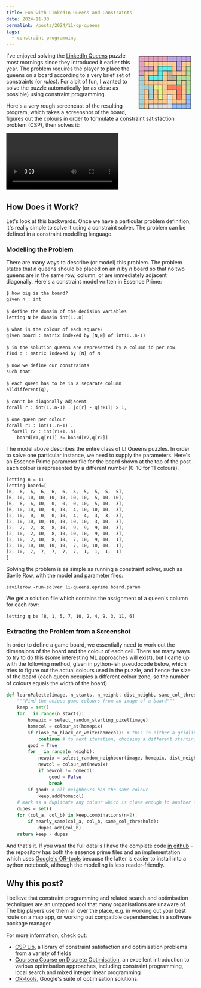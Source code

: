 ```yaml
---
title: Fun with LinkedIn Queens and Constraints
date: 2024-11-30
permalink: /posts/2024/11/cp-queens
tags:
  - constraint programming
---
```


<img src="/images/thumb-li-queens.png" style="float:right; padding:1ex;" />I've enjoyed solving the
[LinkedIn Queens](https://www.linkedin.com/games/queens/) puzzle most mornings since they introduced
it earlier this year.  The problem requires the player to place the queens on a board according to a
very brief set of constraints (or *rules*).  For a bit of fun, I wanted to solve the puzzle
automatically (or as close as possible) using constraint programming.

Here's a very rough screencast of the resulting program, which takes a screenshot of the board,
figures out the colours in order to formulate a constraint satisfaction problem (CSP), then solves
it:

<video controls="true" style="max-width:100%; margin: 0 auto;">
  <source src="/images/li-queens-demo.mp4" type="video/mp4" />
</video>

## How Does it Work?
Let's look at this backwards.  Once we have a particular problem definition, it's really simple to
solve it using a constraint solver.  The problem can be defined in a constraint modelling language.


### Modelling the Problem
There are many ways to describe (or model) this problem.  The problem states that *n* queens should
be placed on an *n* by *n* board so that no two queens are in the same row, column, or are
immediately adjacent diagonally.  Here's a constraint model written in Essence Prime:

```
$ how big is the board?
given n : int

$ define the domain of the decision variables
letting N be domain int(1..n)

$ what is the colour of each square?
given board : matrix indexed by [N,N] of int(0..n-1)

$ in the solution queens are represented by a column id per row
find q : matrix indexed by [N] of N

$ now we define our constraints
such that

$ each queen has to be in a separate column
alldifferent(q),

$ can't be diagonally adjacent
forall r : int(1..n-1) . |q[r] - q[r+1]| > 1,

$ one queen per colour
forall r1 : int(1..n-1) .
  forall r2 : int(r1+1..n) .
    board[r1,q[r1]] != board[r2,q[r2]]
```

The model above describes the entire class of LI Queens puzzles.  In order to solve one particular
instance, we need to supply the parameters.  Here's an Essence Prime parameter file for the board
shown at the top of the post - each colour is represented by a different number (0-10 for 11
colours).

```
letting n = 11
letting board=[
[6,  6,  6,  6,  6,  6,  5,  5,  5,  5,  5], 
[6, 10, 10, 10, 10, 10, 10, 10,  5, 10, 10], 
[6,  6,  6, 10,  0,  0,  0, 10,  5, 10,  3], 
[6, 10, 10, 10,  0, 10,  4, 10, 10, 10,  3], 
[2, 10,  0,  0,  0, 10,  4,  4,  3,  3,  3], 
[2, 10, 10, 10, 10, 10, 10, 10,  3, 10,  3], 
[2,  2,  2,  8,  8, 10,  9,  9,  9, 10,  3], 
[2, 10,  2, 10,  8, 10, 10, 10,  9, 10,  3],  
[2, 10,  2, 10,  8, 10,  7, 10,  9, 10,  1], 
[2, 10, 10, 10, 10, 10,  7, 10, 10, 10,  1], 
[2, 10,  7,  7,  7,  7,  7,  1,  1,  1,  1]
]
```

Solving the problem is as simple as running a constraint solver, such as Savile Row, with the model
and parameter files:
```
savilerow -run-solver li-queens.eprime board.param
```
We get a solution file which contains the assignment of a queen's column for each row:
```
letting q be [8, 1, 5, 7, 10, 2, 4, 9, 3, 11, 6]
```

### Extracting the Problem from a Screenshot

In order to define a game board, we essentially need to work out the dimensions of the board and the
colour of each cell.  There are many ways to try to do this (some interesting ML approaches will
exist), but I came up with the following method, given in python-ish pseudocode below, which tries
to figure out the actual colours used in the puzzle, and hence the size of the board (each queen
occupies a different colour zone, so the number of colours equals the width of the board).

```python
def learnPalette(image, n_starts, n_neighb, dist_neighb, same_col_threshold):
    """Find the unique game colours from an image of a board"""
    keep = set()
    for _ in range(n_starts):
        homepix = select_random_starting_pixel(image)
        homecol = colour_at(homepix)
        if close_to_black_or_white(homecol): # this is either a gridline or the white border
            continue # to next iteration, choosing a different starting pixel
        good = True
        for _ in range(n_neighb):
            newpix = select_random_neighbour(image, homepix, dist_neighb)
            newcol = colour_at(newpix)
            if newcol != homecol:
                good = False
                break
        if good: # all neighbours had the same colour
            keep.add(homecol)
    # mark as a duplicate any colour which is close enough to another colour
    dupes = set()
    for (col_a, col_b) in keep.combinations(n=2):
        if nearly_same(col_a, col_b, same_col_threshold):
            dupes.add(col_b)
    return keep - dupes
```

And that's it.  If you want the full details I have the complete code [in
github](https://github.com/felixvuo/li-queens) - the repository has both the essence prime files and
an implementation which uses [Google's OR-tools](https://developers.google.com/optimization) because
the latter is easier to install into a python notebook, although the modelling is less
reader-friendly.


## Why this post?
I believe that constraint programming and related search and optimisation techniques are an untapped
tool that many organisations are unaware of.  The big players use them all over the place, e.g. in
working out your best route on a map app, or working out compatible dependencies in a software
package manager.

For more information, check out:
- [CSP Lib](https://www.csplib.org/), a library of constraint satisfaction and optimisation problems
  from a variety of fields
- [Coursera Course on Discrete Optimisation](https://www.coursera.org/learn/discrete-optimization/),
  an excellent introduction to various optimisation approaches, including constraint programming,
  local search and mixed integer linear programming
- [OR-tools](https://developers.google.com/optimization), Google's suite of optimisation solutions.
